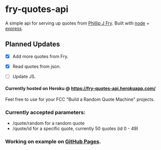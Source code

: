 # fry-quotes-api
A simple api for serving up quotes from [Phillip J Fry](https://futurama.fandom.com/wiki/Philip_J._Fry). Built with [node](https://nodejs.org/en/) + [express](http://expressjs.com/).


## Planned Updates
- [X] Add more quotes from Fry.
- [X] Read quotes from json. 
- [ ] Update JS.


#### Currently hosted on Heroku @ https://fry-quotes-api.herokuapp.com/
Feel free to use for your FCC "Build a Random Quote Machine" projects.


### Currently accepted parameters:
* /quote/random for a random quote
* /quote/id for a specific quote, currently 50 quotes (id 0 - 49)


### Working on example on [GitHub Pages](http://sphen.github.io/fryQuotes/index.html).
